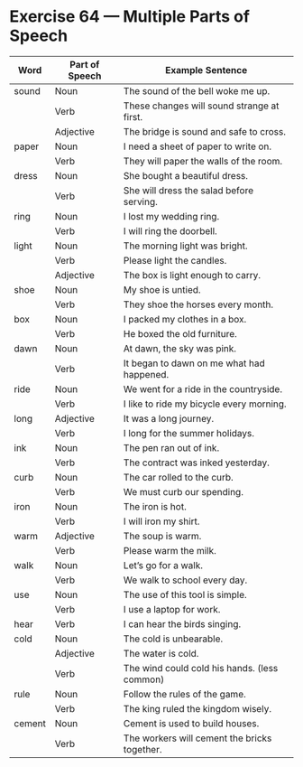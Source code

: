 # Exercise 64 — Multiple Parts of Speech

| Word  | Part of Speech | Example Sentence |
|-------|----------------|-----------------|
| sound | Noun | The sound of the bell woke me up. |
|       | Verb | These changes will sound strange at first. |
|       | Adjective | The bridge is sound and safe to cross. |
| paper | Noun | I need a sheet of paper to write on. |
|       | Verb | They will paper the walls of the room. |
| dress | Noun | She bought a beautiful dress. |
|       | Verb | She will dress the salad before serving. |
| ring  | Noun | I lost my wedding ring. |
|       | Verb | I will ring the doorbell. |
| light | Noun | The morning light was bright. |
|       | Verb | Please light the candles. |
|       | Adjective | The box is light enough to carry. |
| shoe  | Noun | My shoe is untied. |
|       | Verb | They shoe the horses every month. |
| box   | Noun | I packed my clothes in a box. |
|       | Verb | He boxed the old furniture. |
| dawn  | Noun | At dawn, the sky was pink. |
|       | Verb | It began to dawn on me what had happened. |
| ride  | Noun | We went for a ride in the countryside. |
|       | Verb | I like to ride my bicycle every morning. |
| long  | Adjective | It was a long journey. |
|       | Verb | I long for the summer holidays. |
| ink   | Noun | The pen ran out of ink. |
|       | Verb | The contract was inked yesterday. |
| curb  | Noun | The car rolled to the curb. |
|       | Verb | We must curb our spending. |
| iron  | Noun | The iron is hot. |
|       | Verb | I will iron my shirt. |
| warm  | Adjective | The soup is warm. |
|       | Verb | Please warm the milk. |
| walk  | Noun | Let’s go for a walk. |
|       | Verb | We walk to school every day. |
| use   | Noun | The use of this tool is simple. |
|       | Verb | I use a laptop for work. |
| hear  | Verb | I can hear the birds singing. |
| cold  | Noun | The cold is unbearable. |
|       | Adjective | The water is cold. |
|       | Verb | The wind could cold his hands. (less common) |
| rule  | Noun | Follow the rules of the game. |
|       | Verb | The king ruled the kingdom wisely. |
| cement| Noun | Cement is used to build houses. |
|       | Verb | The workers will cement the bricks together. |
